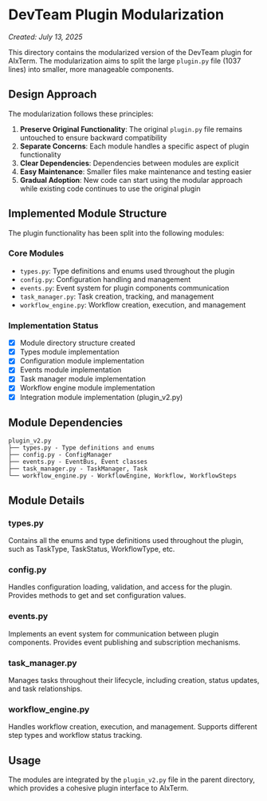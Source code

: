 # DevTeam Plugin Modularization

*Created: July 13, 2025*

This directory contains the modularized version of the DevTeam plugin for AIxTerm. The modularization aims to split the large `plugin.py` file (1037 lines) into smaller, more manageable components.

## Design Approach

The modularization follows these principles:
1. **Preserve Original Functionality**: The original `plugin.py` file remains untouched to ensure backward compatibility
2. **Separate Concerns**: Each module handles a specific aspect of plugin functionality
3. **Clear Dependencies**: Dependencies between modules are explicit
4. **Easy Maintenance**: Smaller files make maintenance and testing easier
5. **Gradual Adoption**: New code can start using the modular approach while existing code continues to use the original plugin

## Implemented Module Structure

The plugin functionality has been split into the following modules:

### Core Modules
- `types.py`: Type definitions and enums used throughout the plugin
- `config.py`: Configuration handling and management
- `events.py`: Event system for plugin components communication
- `task_manager.py`: Task creation, tracking, and management
- `workflow_engine.py`: Workflow creation, execution, and management

### Implementation Status

- [x] Module directory structure created
- [x] Types module implementation
- [x] Configuration module implementation
- [x] Events module implementation
- [x] Task manager module implementation
- [x] Workflow engine module implementation
- [x] Integration module implementation (plugin_v2.py)

## Module Dependencies

```
plugin_v2.py
├── types.py - Type definitions and enums
├── config.py - ConfigManager
├── events.py - EventBus, Event classes
├── task_manager.py - TaskManager, Task
└── workflow_engine.py - WorkflowEngine, Workflow, WorkflowSteps
```

## Module Details

### types.py
Contains all the enums and type definitions used throughout the plugin, such as TaskType, TaskStatus, WorkflowType, etc.

### config.py
Handles configuration loading, validation, and access for the plugin. Provides methods to get and set configuration values.

### events.py
Implements an event system for communication between plugin components. Provides event publishing and subscription mechanisms.

### task_manager.py
Manages tasks throughout their lifecycle, including creation, status updates, and task relationships.

### workflow_engine.py
Handles workflow creation, execution, and management. Supports different step types and workflow status tracking.

## Usage

The modules are integrated by the `plugin_v2.py` file in the parent directory, which provides a cohesive plugin interface to AIxTerm.

